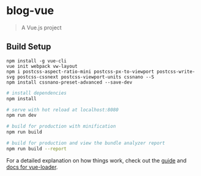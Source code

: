 # blog-vue

> A Vue.js project

## Build Setup

```
npm install -g vue-cli
vue init webpack vw-layout
npm i postcss-aspect-ratio-mini postcss-px-to-viewport postcss-write-svg postcss-cssnext postcss-viewport-units cssnano --S
npm install cssnano-preset-advanced --save-dev

```

``` bash
# install dependencies
npm install

# serve with hot reload at localhost:8080
npm run dev

# build for production with minification
npm run build

# build for production and view the bundle analyzer report
npm run build --report
```

For a detailed explanation on how things work, check out the [guide](http://vuejs-templates.github.io/webpack/) and [docs for vue-loader](http://vuejs.github.io/vue-loader).
